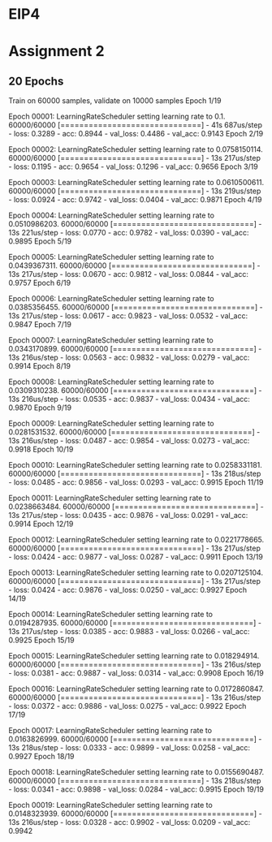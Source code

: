 # EIP4


# Assignment 2

## 20 Epochs


Train on 60000 samples, validate on 10000 samples
Epoch 1/19

Epoch 00001: LearningRateScheduler setting learning rate to 0.1.
60000/60000 [==============================] - 41s 687us/step - loss: 0.3289 - acc: 0.8944 - val_loss: 0.4486 - val_acc: 0.9143
Epoch 2/19

Epoch 00002: LearningRateScheduler setting learning rate to 0.0758150114.
60000/60000 [==============================] - 13s 217us/step - loss: 0.1195 - acc: 0.9654 - val_loss: 0.1296 - val_acc: 0.9656
Epoch 3/19

Epoch 00003: LearningRateScheduler setting learning rate to 0.0610500611.
60000/60000 [==============================] - 13s 219us/step - loss: 0.0924 - acc: 0.9742 - val_loss: 0.0404 - val_acc: 0.9871
Epoch 4/19

Epoch 00004: LearningRateScheduler setting learning rate to 0.0510986203.
60000/60000 [==============================] - 13s 221us/step - loss: 0.0770 - acc: 0.9782 - val_loss: 0.0390 - val_acc: 0.9895
Epoch 5/19

Epoch 00005: LearningRateScheduler setting learning rate to 0.0439367311.
60000/60000 [==============================] - 13s 217us/step - loss: 0.0670 - acc: 0.9812 - val_loss: 0.0844 - val_acc: 0.9757
Epoch 6/19

Epoch 00006: LearningRateScheduler setting learning rate to 0.0385356455.
60000/60000 [==============================] - 13s 217us/step - loss: 0.0617 - acc: 0.9823 - val_loss: 0.0532 - val_acc: 0.9847
Epoch 7/19

Epoch 00007: LearningRateScheduler setting learning rate to 0.0343170899.
60000/60000 [==============================] - 13s 216us/step - loss: 0.0563 - acc: 0.9832 - val_loss: 0.0279 - val_acc: 0.9914
Epoch 8/19

Epoch 00008: LearningRateScheduler setting learning rate to 0.0309310238.
60000/60000 [==============================] - 13s 216us/step - loss: 0.0535 - acc: 0.9837 - val_loss: 0.0434 - val_acc: 0.9870
Epoch 9/19

Epoch 00009: LearningRateScheduler setting learning rate to 0.0281531532.
60000/60000 [==============================] - 13s 216us/step - loss: 0.0487 - acc: 0.9854 - val_loss: 0.0273 - val_acc: 0.9918
Epoch 10/19

Epoch 00010: LearningRateScheduler setting learning rate to 0.0258331181.
60000/60000 [==============================] - 13s 218us/step - loss: 0.0485 - acc: 0.9856 - val_loss: 0.0293 - val_acc: 0.9915
Epoch 11/19

Epoch 00011: LearningRateScheduler setting learning rate to 0.0238663484.
60000/60000 [==============================] - 13s 217us/step - loss: 0.0435 - acc: 0.9876 - val_loss: 0.0291 - val_acc: 0.9914
Epoch 12/19

Epoch 00012: LearningRateScheduler setting learning rate to 0.0221778665.
60000/60000 [==============================] - 13s 217us/step - loss: 0.0424 - acc: 0.9877 - val_loss: 0.0287 - val_acc: 0.9911
Epoch 13/19

Epoch 00013: LearningRateScheduler setting learning rate to 0.0207125104.
60000/60000 [==============================] - 13s 217us/step - loss: 0.0424 - acc: 0.9876 - val_loss: 0.0250 - val_acc: 0.9927
Epoch 14/19

Epoch 00014: LearningRateScheduler setting learning rate to 0.0194287935.
60000/60000 [==============================] - 13s 217us/step - loss: 0.0385 - acc: 0.9883 - val_loss: 0.0266 - val_acc: 0.9925
Epoch 15/19

Epoch 00015: LearningRateScheduler setting learning rate to 0.018294914.
60000/60000 [==============================] - 13s 216us/step - loss: 0.0381 - acc: 0.9887 - val_loss: 0.0314 - val_acc: 0.9908
Epoch 16/19

Epoch 00016: LearningRateScheduler setting learning rate to 0.0172860847.
60000/60000 [==============================] - 13s 216us/step - loss: 0.0372 - acc: 0.9886 - val_loss: 0.0275 - val_acc: 0.9922
Epoch 17/19

Epoch 00017: LearningRateScheduler setting learning rate to 0.0163826999.
60000/60000 [==============================] - 13s 218us/step - loss: 0.0333 - acc: 0.9899 - val_loss: 0.0258 - val_acc: 0.9927
Epoch 18/19

Epoch 00018: LearningRateScheduler setting learning rate to 0.0155690487.
60000/60000 [==============================] - 13s 218us/step - loss: 0.0341 - acc: 0.9898 - val_loss: 0.0284 - val_acc: 0.9915
Epoch 19/19

Epoch 00019: LearningRateScheduler setting learning rate to 0.0148323939.
60000/60000 [==============================] - 13s 216us/step - loss: 0.0328 - acc: 0.9902 - val_loss: 0.0209 - val_acc: 0.9942

